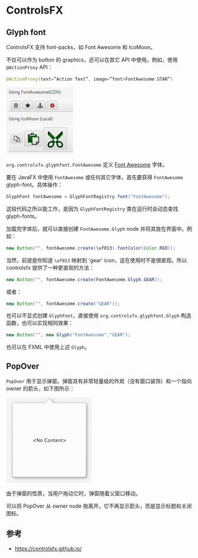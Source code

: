 # ControlsFX

## Glyph font

ControlsFX 支持 font-packs，如 Font Awesome 和 IcoMoon。

不仅可以作为 button 的 graphics，还可以在其它 API 中使用。例如，使用 `@ActionProxy` API：

```java
@ActionProxy(text=”Action Text”, image=”font>FontAwesome:STAR”)
```

![GlyphFont](./images/glyphFont.png)

`org.controlsfx.glyphfont.FontAwesome` 定义 [Font Awesome](https://fontawesome.com/) 字体。

要在 JavaFX 中使用 `FontAwesome` 或任何其它字体，首先要获得 `FontAwesome` glyph-font。具体操作：

```java
GlyphFont fontAwesome = GlyphFontRegistry.font("FontAwesome");
```

这段代码之所以能工作，是因为 `GlyphFontRegistry` 类在运行时会动态查找 glyph-fonts。

加载完字体后，就可以直接创建 `FontAwesome.Glyph` node 并将其放在界面中。例如：

```java
new Button("", fontAwesome.create(\uf013).fontColor(Color.RED));
```

当然，前提是你知道 `\uf013` 映射到 'gear' icon，这在使用时不是很直观。所以 controlsfx 提供了一种更直观的方法：

```java
new Button("", fontAwesome.create(FontAwesome.Glyph.GEAR));
```

或者：

```java
new Button("", fontAwesome.create("GEAR"));
```

也可以不显式创建 `GlyphFont`，直接使用 `org.controlsfx.glyphfont.Glyph` 构造函数，也可以实现相同效果：

```java
new Button("", new Glyph("FontAwesome","GEAR");
```

也可以在 FXML 中使用上述 `Glyph`。

## PopOver

`PopOver` 用于显示弹窗。弹窗具有非常轻量级的外观（没有窗口装饰）和一个指向 owner 的箭头，如下图所示：

![](images/2023-08-09-16-24-50.png)

由于弹窗的性质，当用户拖动它时，弹窗随着父窗口移动。

可以将 PopOver 从 owner node 拖离开，它不再显示箭头，而是显示标题和关闭图标。



## 参考

- https://controlsfx.github.io/

